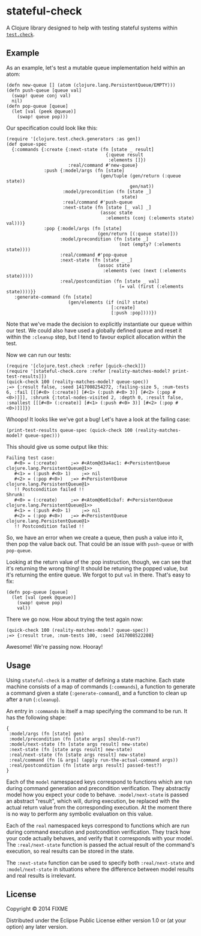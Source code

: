 # stateful-check

A Clojure library designed to help with testing stateful systems
within [`test.check`](https://github.com/clojure/test.check/).

## Example

As an example, let's test a mutable queue implementation held within
an atom:

    (defn new-queue [] (atom (clojure.lang.PersistentQueue/EMPTY)))
    (defn push-queue [queue val]
      (swap! queue conj val)
      nil)
    (defn pop-queue [queue]
      (let [val (peek @queue)]
        (swap! queue pop)))

Our specification could look like this:

    (require '[clojure.test.check.generators :as gen])
    (def queue-spec
      {:commands {:create {:next-state (fn [state _ result]
                                         {:queue result
                                          :elements []})
                           :real/command #'new-queue}
                  :push {:model/args (fn [state]
                                       (gen/tuple (gen/return (:queue state))
                                                  gen/nat))
                         :model/precondition (fn [state _]
                                               state)
                         :real/command #'push-queue
                         :next-state (fn [state [_ val] _]
                                       (assoc state
                                         :elements (conj (:elements state) val)))}
                  :pop {:model/args (fn [state]
                                      (gen/return [(:queue state)]))
                        :model/precondition (fn [state _]
                                              (not (empty? (:elements state))))
                        :real/command #'pop-queue
                        :next-state (fn [state _ _]
                                      (assoc state
                                        :elements (vec (next (:elements state)))))
                        :real/postcondition (fn [state _ val]
                                              (= val (first (:elements state))))}}
       :generate-command (fn [state]
                           (gen/elements (if (nil? state)
                                           [:create]
                                           [:push :pop])))})

Note that we've made the decision to explicitly instantiate our queue
within our test. We could also have used a globally defined queue and
reset it within the `:cleanup` step, but I tend to favour explicit
allocation within the test.

Now we can run our tests:

    (require '[clojure.test.check :refer [quick-check]])
    (require '[stateful-check.core :refer [reality-matches-model? print-test-results]])
    (quick-check 100 (reality-matches-model? queue-spec))
    ;=> {:result false, :seed 1417008254272, :failing-size 5, :num-tests 6, :fail [[[#<0> (:create)] [#<1> (:push #<0> 3)] [#<2> (:pop #<0>)]]], :shrunk {:total-nodes-visited 2, :depth 0, :result false, :smallest [[[#<0> (:create)] [#<1> (:push #<0> 3)] [#<2> (:pop #<0>)]]]}}

Whoops! It looks like we've got a bug! Let's have a look at the failing case:

    (print-test-results queue-spec (quick-check 100 (reality-matches-model? queue-spec)))

This should give us some output like this:

    Failing test case:
       #<0> = (:create) 	;=> #<Atom@d3a4ac1: #<PersistentQueue clojure.lang.PersistentQueue@1>>
       #<1> = (:push #<0> 1) 	;=> nil
       #<2> = (:pop #<0>) 	;=> #<PersistentQueue clojure.lang.PersistentQueue@1>
       !! Postcondition failed !!
    Shrunk:
       #<0> = (:create) 	;=> #<Atom@6e01cbaf: #<PersistentQueue clojure.lang.PersistentQueue@1>>
       #<1> = (:push #<0> 1) 	;=> nil
       #<2> = (:pop #<0>) 	;=> #<PersistentQueue clojure.lang.PersistentQueue@1>
       !! Postcondition failed !!

So, we have an error when we create a queue, then push a value into
it, then pop the value back out. That could be an issue with
`push-queue` or with `pop-queue`.

Looking at the return value of the :pop instruction, though, we can
see that it's returning the wrong thing! It should be retuning the
popped value, but it's returning the entire queue. We forgot to put
`val` in there. That's easy to fix:

    (defn pop-queue [queue]
      (let [val (peek @queue)]
        (swap! queue pop)
        val))

There we go now. How about trying the test again now:

    (quick-check 100 (reality-matches-model? queue-spec))
    ;=> {:result true, :num-tests 100, :seed 1417008522208}

Awesome! We're passing now. Hooray!

## Usage

Using `stateful-check` is a matter of defining a state machine. Each
state machine consists of a map of commands (`:commands`), a function
to generate a command given a state (`:generate-command`), and a
function to clean up after a run (`:cleanup`).

An entry in `:commands` is itself a map specifying the command to be
run. It has the following shape:

    {
     :model/args (fn [state] gen)
     :model/precondition (fn [state args] should-run?)
     :model/next-state (fn [state args result] new-state)
     :next-state (fn [state args result] new-state)
     :real/next-state (fn [state args result] new-state)
     :real/command (fn [& args] (apply run-the-actual-command args))
     :real/postcondition (fn [state args result] passed-test?)
    }

Each of the `model` namespaced keys correspond to functions which are
run during command generation and precondition verification. They
abstractly model how you expect your code to behave.
`:model/next-state` is passed an abstract "result", which will, during
execution, be replaced with the actual return value from the
corresponding execution. At the moment there is no way to perform any
symbolic evaluation on this value.

Each of the `real` namespaced keys correspond to functions which are
run during command execution and postcondition verification. They
track how your code actually behaves, and verify that it corresponds
with your model. The `:real/next-state` function is passed the actual
result of the command's execution, so real results can be stored in
the state.

The `:next-state` function can be used to specify both
`:real/next-state` and `:model/next-state` in situations where the
difference between model results and real results is irrelevant.

## License

Copyright © 2014 FIXME

Distributed under the Eclipse Public License either version 1.0 or (at
your option) any later version.
